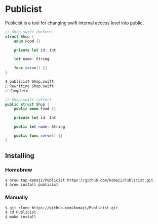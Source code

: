 # Publicist

Publicist is a tool for changing swift internal access level into public.

```swift
// Shop.swift（before）
struct Shop {
    enum Food {}

    private let id: Int

    let name: String

    func serve() {}
}
```

```sh
$ publicist Shop.swift
📝 Rewriting Shop.swift
✅ Complete
```

```swift
// Shop.swift (after)
public struct Shop {
    public enum Food {}

    private let id: Int

    public let name: String

    public func serve() {}
}
```

## Installing
### Homebrew
```sh
$ brew tap komaji/Publicist https://github.com/komaji/Publicist.git
$ brew install publicist
```

### Manually
```sh
$ git clone https://github.com/komaji/Publicist.git
$ cd Publicist
$ make install
```

